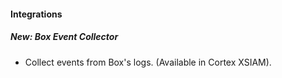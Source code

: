 
#### Integrations
##### New: Box Event Collector
- Collect events from Box's logs. (Available in Cortex XSIAM).
